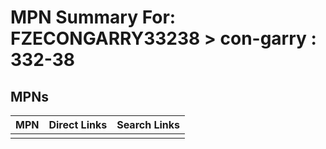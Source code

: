 



# MPN Summary For: FZECONGARRY33238 > con-garry : 332-38

## MPNs
  

|MPN|Direct Links|Search Links|
| :--- | :--- | :--- |
||||

